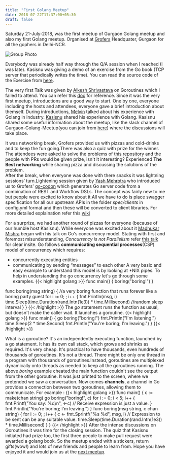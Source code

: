 ```yaml
---
title: "First Golang Meetup"
date: 2018-07-22T17:37:00+05:30
draft: false
---
```


Saturday 21-July-2018, was the first meetup of Gurgaon Golang meetup and also my first Golang meetup. Organised at [Grofers](https://grofers.com) Headquater, Gurgaon for all the gophers in Delhi-NCR.

![Group Photo](img/highres_473080962.jpeg)

Everybody was already half way through the Q/A session when I reached (I was late). Kasisnu was giving a demo of an exercise from the Go book (TCP server that periodically writes the time). You can read the source code of the Exercise from [here](https://github.com/adonovan/gopl.io/blob/master/ch8/clock1/clock.go).

The very first Talk was given by [Alkesh Shrivastava](https://alkeshsrivastava.com) on Goroutines which I failed to attend. You can refer this [doc](https://docs.google.com/presentation/d/1AMyzIe1MrXT8iaCvec0xT2QFg1WF3se2ttFxusJLvzE/edit#slide=id.g33148270ac_0_143) for reference. Since it was the very first meetup, introductions are a good way to start. One by one, everyone including the hosts and attendees, everyone gave a brief introduction about themself.
During introductions, [Melvin](https://twitter.com/melvinodsa) talked about his experience with Golang in industry. [Kasisnu](https://twitter.com/kasisnu) shared his experience with Golang. Kasisnu shared some useful information about the meetup, like the slack channel of Gurgaon-Golang-Meetup(you can join from [here](https://goo.gl/Kck92M)) where the discussions will take place.

It was networking break, Grofers provided us with pizzas and cold-drinks and to keep the fun going.There was also a quiz with prize for the winner. The attendees were asked to solve the problems of [this repository](https://github.com/kasisnu/golang-meetup-1) and the people with PRs would be given prize, isn't it interesting? Experienced **The Best networking** while sharing pizza and discussing the solutions of the problem.  
After the break, when everyone was done with there snacks it was lightning sessions’ turn.Lightening session given by [Yash Mehrotra](https://yashmehrotra.com) who introduced us to Grofers' [go-codon](https://github.com/grofers/go-codon) which generates Go server code from a combination of REST and Workflow DSLs. The concept was fairly new to me but people were excited to know about it.All we have to do is place swagger specification for all our upstream APIs in the folder _spec/clients_ in config.yml format and then these will be converted to client libraries. For more detailed explaination refer this [wiki](https://github.com/grofers/go-codon/wiki)

For a surprize, we had another round of pizzas for everyone (because of our humble host Kasisnu). While everyone was excited about it [Madhukar Mishra](https://www.linkedin.com/in/madhukar-mishra-b55593b8) began with his talk  on Go's concurrency model. Stating with first and foremost misunderstanding, _Concurrency is not Parallelism_ refer [this talk](https://vimeo.com/49718712) for clear insite. Go follows **communicating sequential processes**(CSP) model of concurrency which requires:
 * concurrently executing entities
 * communicating by sending “messages” to each other
A very basic and easy example to understand this model is by looking at \*NIX pipes. To help in understanding the go concurrency let's go through some examples.
{{< highlight golang >}}
func main() {
    boring("boring!")
}

func boring(msg string) { //a very boring function that runs forever like a boring party guest
    for i := 0; ; i++ {
        fmt.Println(msg, i)
        time.Sleep(time.Duration(rand.Intn(1e3)) * time.Millisecond) //random sleep interval
    }
}
{{< /highlight >}}
The _go_ statement runs the function as usual, but doesn't make the caller wait.
It launches a goroutine. 
{{< highlight golang >}}
func main() {
    go boring("boring!")
    fmt.Println("I'm listening.")
    time.Sleep(2 * time.Second)
    fmt.Println("You're boring; I'm leaving.")
}
{{< /highlight >}}

What is a goroutine? It's an independently executing function, launched by a go statement. It has its own call stack, which grows and shrinks as required. It's very cheap. It's practical to have thousands, even hundreds of thousands of goroutines. It's not a thread. There might be only one thread in a program with thousands of goroutines.Instead, goroutines are multiplexed dynamically onto threads as needed to keep all the goroutines running. The above _boring_ example cheated.the main function couldn't see the output from the other goroutine. It was just printed to the screen, where we pretended we saw a conversation. Now comes **channels**, a channel in Go provides a connection between two goroutines, allowing them to communicate. For example :
{{< highlight golang >}}
func main() {
    c := make(chan string)
    go boring("boring!", c)
    for i := 0; i < 5; i++ {
        fmt.Printf("You say: %q\n", <-c) // Receive expression is just a value.
    }
    fmt.Println("You're boring; I'm leaving.")
}
func boring(msg string, c chan string) {
    for i := 0; ; i++ {
        c <- fmt.Sprintf("%s %d", msg, i) // Expression to be sent can be any suitable value.
        time.Sleep(time.Duration(rand.Intn(1e3)) * time.Millisecond)
    }
}
{{< /highlight >}}
After the intense discussions on Goroutines it was time for the closing session. The quiz that Kasisnu initiated had prize too, the first three people to make pull request were awarded a golang book. So the meetup ended with a stickers, return gifts(wow!) and lots of new friends and people to learn from. Hope you have enjoyed it and would join us at the [next meetup](https://www.meetup.com/Gurgaon-Go-Meetup).
